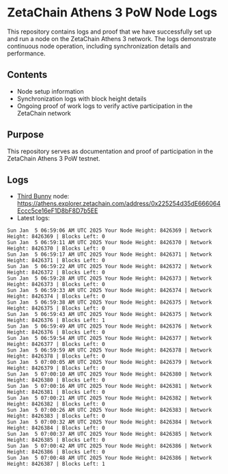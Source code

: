 # ZetaChain Athens 3 PoW Node Logs
This repository contains logs and proof that we have successfully set up and run a node on the ZetaChain Athens 3 network. The logs demonstrate continuous node operation, including synchronization details and performance.

## Contents
- Node setup information
- Synchronization logs with block height details
- Ongoing proof of work logs to verify active participation in the ZetaChain network

## Purpose
This repository serves as documentation and proof of participation in the ZetaChain Athens 3 PoW testnet.

## Logs

- [Third Bunny](https://thirdbunny.xyz/) node: https://athens.explorer.zetachain.com/address/0x225254d35dE666064Eccc5ce16eF1D8bF8D7b5EE
- Latest logs:
```
Sun Jan  5 06:59:06 AM UTC 2025 Your Node Height: 8426369 | Network Height: 8426369 | Blocks Left: 0
Sun Jan  5 06:59:11 AM UTC 2025 Your Node Height: 8426370 | Network Height: 8426370 | Blocks Left: 0
Sun Jan  5 06:59:17 AM UTC 2025 Your Node Height: 8426371 | Network Height: 8426371 | Blocks Left: 0
Sun Jan  5 06:59:22 AM UTC 2025 Your Node Height: 8426372 | Network Height: 8426372 | Blocks Left: 0
Sun Jan  5 06:59:28 AM UTC 2025 Your Node Height: 8426373 | Network Height: 8426373 | Blocks Left: 0
Sun Jan  5 06:59:33 AM UTC 2025 Your Node Height: 8426374 | Network Height: 8426374 | Blocks Left: 0
Sun Jan  5 06:59:38 AM UTC 2025 Your Node Height: 8426375 | Network Height: 8426375 | Blocks Left: 0
Sun Jan  5 06:59:43 AM UTC 2025 Your Node Height: 8426375 | Network Height: 8426376 | Blocks Left: 1
Sun Jan  5 06:59:49 AM UTC 2025 Your Node Height: 8426376 | Network Height: 8426376 | Blocks Left: 0
Sun Jan  5 06:59:54 AM UTC 2025 Your Node Height: 8426377 | Network Height: 8426377 | Blocks Left: 0
Sun Jan  5 06:59:59 AM UTC 2025 Your Node Height: 8426378 | Network Height: 8426378 | Blocks Left: 0
Sun Jan  5 07:00:05 AM UTC 2025 Your Node Height: 8426379 | Network Height: 8426379 | Blocks Left: 0
Sun Jan  5 07:00:10 AM UTC 2025 Your Node Height: 8426380 | Network Height: 8426380 | Blocks Left: 0
Sun Jan  5 07:00:16 AM UTC 2025 Your Node Height: 8426381 | Network Height: 8426381 | Blocks Left: 0
Sun Jan  5 07:00:21 AM UTC 2025 Your Node Height: 8426382 | Network Height: 8426382 | Blocks Left: 0
Sun Jan  5 07:00:26 AM UTC 2025 Your Node Height: 8426383 | Network Height: 8426383 | Blocks Left: 0
Sun Jan  5 07:00:32 AM UTC 2025 Your Node Height: 8426384 | Network Height: 8426384 | Blocks Left: 0
Sun Jan  5 07:00:37 AM UTC 2025 Your Node Height: 8426385 | Network Height: 8426385 | Blocks Left: 0
Sun Jan  5 07:00:42 AM UTC 2025 Your Node Height: 8426386 | Network Height: 8426386 | Blocks Left: 0
Sun Jan  5 07:00:48 AM UTC 2025 Your Node Height: 8426386 | Network Height: 8426387 | Blocks Left: 1
```
